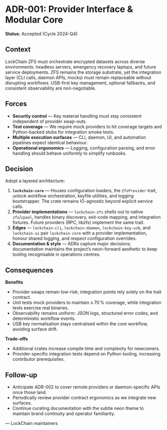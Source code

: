 # ADR-001: Provider Interface & Modular Core

**Status**: Accepted (Cycle 2024-Q4)

## Context

LockChain ZFS must orchestrate encrypted datasets across diverse environments: headless servers, emergency recovery laptops, and future service deployments. ZFS remains the storage substrate, yet the integration layer (CLI calls, daemon APIs, mocks) must remain replaceable without disrupting workflows. USB-first key management, optional fallbacks, and consistent observability are non-negotiable.

## Forces

- **Security control** — Key material handling must stay consistent independent of provider swap-outs.  
- **Test coverage** — We require mock providers to hit coverage targets and Python-backed stubs for integration smoke tests.  
- **Multiple execution surfaces** — CLI, daemon, UI, and automation pipelines expect identical behaviour.  
- **Operational ergonomics** — Logging, configuration parsing, and error handling should behave uniformly to simplify runbooks.

## Decision

Adopt a layered architecture:

1. **`lockchain-core`** — Houses configuration loaders, the `ZfsProvider` trait, unlock workflow orchestration, keyfile utilities, and logging bootstrapper. The crate remains IO-agnostic beyond explicit service calls.  
2. **Provider implementations** — `lockchain-zfs` shells out to native `zfs`/`zpool`, handles binary discovery, exit-code mapping, and integration fixtures. Future providers (RPC, libzfs) implement the same trait.  
3. **Edges** — `lockchain-cli`, `lockchain-daemon`, `lockchain-key-usb`, and `lockchain-ui` pair `lockchain-core` with a provider implementation, honour shared logging, and respect configuration overrides.  
4. **Documentation & style** — ADRs capture major decisions; documentation maintains the project’s neon-forward aesthetic to keep tooling recognisable in operations centres.

## Consequences

**Benefits**
- Provider swaps remain low-risk; integration points rely solely on the trait contract.  
- Unit tests mock providers to maintain ≥ 70 % coverage, while integration tests exercise real binaries.  
- Observability remains uniform: JSON logs, structured error codes, and deterministic workflow events.  
- USB key normalisation stays centralised within the core workflow, avoiding surface drift.

**Trade-offs**
- Additional crates increase compile time and complexity for newcomers.  
- Provider-specific integration tests depend on Python tooling, increasing contributor prerequisites.

## Follow-up

- Anticipate ADR-002 to cover remote providers or daemon-specific APIs once those land.  
- Periodically review provider contract ergonomics as we integrate new surfaces.  
- Continue curating documentation with the subtle neon theme to maintain brand continuity and operator familiarity.

— LockChain maintainers
